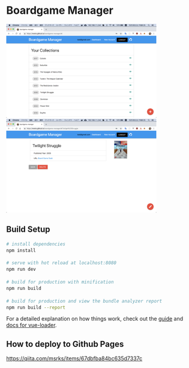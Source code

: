 # Boardgame Manager

<span>
  <img src="sample_dashboard.png" width=400>
  <img src="sample_view.png" width=400>
</span>

## Build Setup

``` bash
# install dependencies
npm install

# serve with hot reload at localhost:8080
npm run dev

# build for production with minification
npm run build

# build for production and view the bundle analyzer report
npm run build --report
```

For a detailed explanation on how things work, check out the [guide](http://vuejs-templates.github.io/webpack/) and [docs for vue-loader](http://vuejs.github.io/vue-loader).

## How to deploy to Github Pages

https://qiita.com/msrks/items/67dbfba84bc635d7337c
